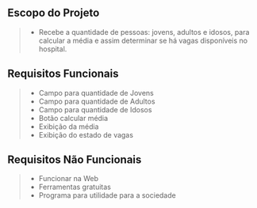 ## Escopo do Projeto
>- Recebe a quantidade de pessoas: jovens, adultos e idosos, para calcular a média e assim determinar se há vagas disponíveis no hospital.

## Requisitos Funcionais
>- Campo para quantidade de Jovens
>- Campo para quantidade de Adultos
>- Campo para quantidade de Idosos
>- Botão calcular média
>- Exibição da média
>- Exibição do estado de vagas

## Requisitos Não Funcionais
>- Funcionar na Web
>- Ferramentas gratuitas
>- Programa para utilidade para a sociedade